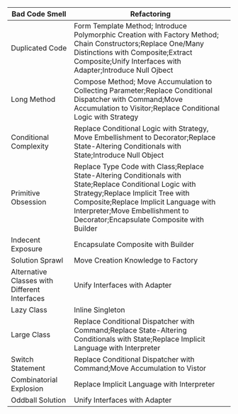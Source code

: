 
| Bad Code Smell                                | Refactoring                                                                                                                                                                                                                                                            |
| --------------------------------------------- | ---------------------------------------------------------------------------------------------------------------------------------------------------------------------------------------------------------------------------------------------------------------------- |
| Duplicated Code                               | Form Template Method; Introduce Polymorphic Creation with Factory Method; Chain Constructors;Replace One/Many Distinctions with Composite;Extract Composite;Unify Interfaces with Adapter;Introduce Null Ojbect                                                        |
| Long Method                                   | Compose Method; Move Accumulation to Collecting Parameter;Replace Conditional Dispatcher with Command;Move Accumulation to Visitor;Replace Conditional Logic with Strategy                                                                                             |
| Conditional Complexity                        | Replace Conditional Logic with Strategy, Move Embellishment to Decorator;Replace State-Altering Conditionals with State;Introduce Null Object                                                                                                                          |
| Primitive Obsession                           | Replace Type Code with Class;Replace State-Altering Conditionals with State;Replace Conditional Logic with Strategy;Replace Implicit Tree with Composite;Replace Implicit Language with Interpreter;Move Embellishment to Decorator;Encapsulate Composite with Builder |
| Indecent Exposure                             | Encapsulate Composite with Builder                                                                                                                                                                                                                                     |
| Solution Sprawl                               | Move Creation Knowledge to Factory                                                                                                                                                                                                                                     |
| Alternative Classes with Different Interfaces | Unify Interfaces with Adapter                                                                                                                                                                                                                                          |
| Lazy Class                                    | Inline Singleton                                                                                                                                                                                                                                                       |
| Large Class                                   | Replace Conditional Dispatcher with Command;Replace State-Altering Conditionals with State;Replace Implicit Language with Interpreter                                                                                                                                  |
| Switch Statement                              | Replace Conditional Dispatcher with Command;Move Accumulation to Vistor                                                                                                                                                                                                |
| Combinatorial Explosion                       | Replace Implicit Language with Interpreter                                                                                                                                                                                                                             |
| Oddball Solution                              | Unify Interfaces with Adapter                                                                                                                                                                                                                                          |
